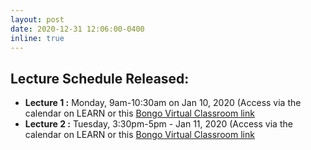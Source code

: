 ```yaml
---
layout: post
date: 2020-12-31 12:06:00-0400
inline: true
---
```


## Lecture Schedule Released:
- **Lecture 1 :** Monday, 9am-10:30am on 
Jan 10, 2020 (Access via the calendar on LEARN or this [Bongo Virtual Classroom link](https://bongo-ca.youseeu.com/sync-activity/invite/1307774/5b4aa55f4975c8dd77396696a927dd09?lti-scope=d2l-resource-syncmeeting-list)
- **Lecture 2 :** Tuesday, 3:30pm-5pm - 
Jan 11, 2020 (Access via the calendar on LEARN or this [Bongo Virtual Classroom link](https://bongo-ca.youseeu.com/sync-activity/invite/1307789/fa8a9354e928e6a1a1482d7bb6eebe34?lti-scope=d2l-resource-syncmeeting-list)

